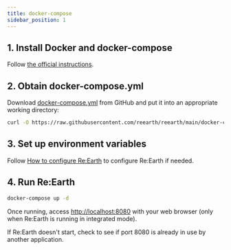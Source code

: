 ```yaml
---
title: docker-compose
sidebar_position: 1
---
```


## 1. Install Docker and docker-compose

Follow [the official instructions](https://docs.docker.com/get-docker/).

## 2. Obtain docker-compose.yml

Download [docker-compose.yml](https://raw.githubusercontent.com/reearth/reearth/main/docker-compose.yml) from GitHub and put it into an appropriate working directory:

```bash
curl -O https://raw.githubusercontent.com/reearth/reearth/main/docker-compose.yml
```

## 3. Set up environment variables

Follow [How to configure Re:Earth](config) to configure Re:Earth if needed.

## 4. Run Re:Earth

```bash
docker-compose up -d
```

Once running, access [http://localhost:8080](http://localhost:8080) with your web browser (only when Re:Earth is running in integrated mode).

If Re:Earth doesn't start, check to see if port 8080 is already in use by another application.
